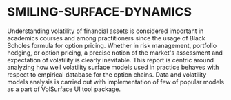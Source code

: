 # SMILING-SURFACE-DYNAMICS
Understanding volatility of financial assets is considered important in academics courses and among practitioners since the usage of Black Scholes formula for option pricing. Whether in risk management, portfolio hedging, or option pricing, a precise notion of the market's assessment and expectation of volatility is clearly inevitable. This report is centric around analyzing how well volatility surface models used in practice behaves with respect to empirical database for the option chains. Data and volatility models analysis is carried out with implementation of few of popular models as a part of VolSurface UI tool package.
